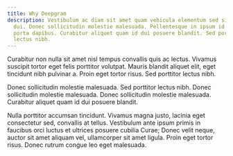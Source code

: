 ```yaml
---
title: Why Deepgram
description: Vestibulum ac diam sit amet quam vehicula elementum sed sit amet
  dui. Donec sollicitudin molestie malesuada. Pellentesque in ipsum id orci
  porta dapibus. Curabitur aliquet quam id dui posuere blandit. Sed porttitor
  lectus nibh.
---
```

Curabitur non nulla sit amet nisl tempus convallis quis ac lectus. Vivamus suscipit tortor eget felis porttitor volutpat. Mauris blandit aliquet elit, eget tincidunt nibh pulvinar a. Proin eget tortor risus. Sed porttitor lectus nibh.

Donec sollicitudin molestie malesuada. Sed porttitor lectus nibh. Donec sollicitudin molestie malesuada. Donec sollicitudin molestie malesuada. Curabitur aliquet quam id dui posuere blandit.

Nulla porttitor accumsan tincidunt. Vivamus magna justo, lacinia eget consectetur sed, convallis at tellus. Vestibulum ante ipsum primis in faucibus orci luctus et ultrices posuere cubilia Curae; Donec velit neque, auctor sit amet aliquam vel, ullamcorper sit amet ligula. Proin eget tortor risus. Donec rutrum congue leo eget malesuada.
